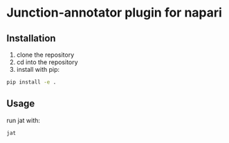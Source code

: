 # Junction-annotator plugin for napari


## Installation
1. clone the repository
2. cd into the repository
3. install with pip:
```bash
pip install -e .
```

## Usage
run jat with:
```bash
jat
```
